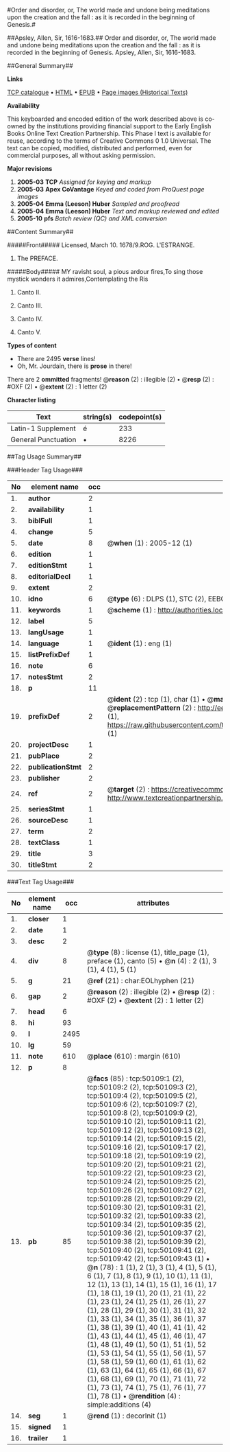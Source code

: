 #Order and disorder, or, The world made and undone being meditations upon the creation and the fall : as it is recorded in the beginning of Genesis.#

##Apsley, Allen, Sir, 1616-1683.##
Order and disorder, or, The world made and undone being meditations upon the creation and the fall : as it is recorded in the beginning of Genesis.
Apsley, Allen, Sir, 1616-1683.

##General Summary##

**Links**

[TCP catalogue](http://www.ota.ox.ac.uk/tcp/)  • 
[HTML](http://tei.it.ox.ac.uk/tcp/Texts-HTML/free/A25/A25742.html)  • 
[EPUB](http://tei.it.ox.ac.uk/tcp/Texts-EPUB/free/A25/A25742.epub) • 
[Page images (Historical Texts)](https://data.historicaltexts.jisc.ac.uk/view?pubId=eebo-11870016e&pageId=eebo-11870016e-50109-1)

**Availability**

This keyboarded and encoded edition of the
	       work described above is co-owned by the institutions
	       providing financial support to the Early English Books
	       Online Text Creation Partnership. This Phase I text is
	       available for reuse, according to the terms of Creative
	       Commons 0 1.0 Universal. The text can be copied,
	       modified, distributed and performed, even for
	       commercial purposes, all without asking permission.

**Major revisions**

1. __2005-03__ __TCP__ *Assigned for keying and markup*
1. __2005-03__ __Apex CoVantage__ *Keyed and coded from ProQuest page images*
1. __2005-04__ __Emma (Leeson) Huber__ *Sampled and proofread*
1. __2005-04__ __Emma (Leeson) Huber__ *Text and markup reviewed and edited*
1. __2005-10__ __pfs__ *Batch review (QC) and XML conversion*

##Content Summary##

#####Front#####
Licensed, March 10. 1678/9.ROG. L'ESTRANGE.
1. The PREFACE.

#####Body#####
MY ravisht soul, a pious ardour fires,To sing those mystick wonders it admires,Contemplating the Ris
1. Canto II.

1. Canto III.

1. Canto IV.

1. Canto V.

**Types of content**

  * There are 2495 **verse** lines!
  * Oh, Mr. Jourdain, there is **prose** in there!

There are 2 **ommitted** fragments! 
 @__reason__ (2) : illegible (2)  •  @__resp__ (2) : #OXF (2)  •  @__extent__ (2) : 1 letter (2)

**Character listing**


|Text|string(s)|codepoint(s)|
|---|---|---|
|Latin-1 Supplement|é|233|
|General Punctuation|•|8226|

##Tag Usage Summary##

###Header Tag Usage###

|No|element name|occ|attributes|
|---|---|---|---|
|1.|__author__|2||
|2.|__availability__|1||
|3.|__biblFull__|1||
|4.|__change__|5||
|5.|__date__|8| @__when__ (1) : 2005-12 (1)|
|6.|__edition__|1||
|7.|__editionStmt__|1||
|8.|__editorialDecl__|1||
|9.|__extent__|2||
|10.|__idno__|6| @__type__ (6) : DLPS (1), STC (2), EEBO-CITATION (1), OCLC (1), VID (1)|
|11.|__keywords__|1| @__scheme__ (1) : http://authorities.loc.gov/ (1)|
|12.|__label__|5||
|13.|__langUsage__|1||
|14.|__language__|1| @__ident__ (1) : eng (1)|
|15.|__listPrefixDef__|1||
|16.|__note__|6||
|17.|__notesStmt__|2||
|18.|__p__|11||
|19.|__prefixDef__|2| @__ident__ (2) : tcp (1), char (1)  •  @__matchPattern__ (2) : ([0-9\-]+):([0-9IVX]+) (1), (.+) (1)  •  @__replacementPattern__ (2) : http://eebo.chadwyck.com/downloadtiff?vid=$1&page=$2 (1), https://raw.githubusercontent.com/textcreationpartnership/Texts/master/tcpchars.xml#$1 (1)|
|20.|__projectDesc__|1||
|21.|__pubPlace__|2||
|22.|__publicationStmt__|2||
|23.|__publisher__|2||
|24.|__ref__|2| @__target__ (2) : https://creativecommons.org/publicdomain/zero/1.0/ (1), http://www.textcreationpartnership.org/docs/. (1)|
|25.|__seriesStmt__|1||
|26.|__sourceDesc__|1||
|27.|__term__|2||
|28.|__textClass__|1||
|29.|__title__|3||
|30.|__titleStmt__|2||


###Text Tag Usage###

|No|element name|occ|attributes|
|---|---|---|---|
|1.|__closer__|1||
|2.|__date__|1||
|3.|__desc__|2||
|4.|__div__|8| @__type__ (8) : license (1), title_page (1), preface (1), canto (5)  •  @__n__ (4) : 2 (1), 3 (1), 4 (1), 5 (1)|
|5.|__g__|21| @__ref__ (21) : char:EOLhyphen (21)|
|6.|__gap__|2| @__reason__ (2) : illegible (2)  •  @__resp__ (2) : #OXF (2)  •  @__extent__ (2) : 1 letter (2)|
|7.|__head__|6||
|8.|__hi__|93||
|9.|__l__|2495||
|10.|__lg__|59||
|11.|__note__|610| @__place__ (610) : margin (610)|
|12.|__p__|8||
|13.|__pb__|85| @__facs__ (85) : tcp:50109:1 (2), tcp:50109:2 (2), tcp:50109:3 (2), tcp:50109:4 (2), tcp:50109:5 (2), tcp:50109:6 (2), tcp:50109:7 (2), tcp:50109:8 (2), tcp:50109:9 (2), tcp:50109:10 (2), tcp:50109:11 (2), tcp:50109:12 (2), tcp:50109:13 (2), tcp:50109:14 (2), tcp:50109:15 (2), tcp:50109:16 (2), tcp:50109:17 (2), tcp:50109:18 (2), tcp:50109:19 (2), tcp:50109:20 (2), tcp:50109:21 (2), tcp:50109:22 (2), tcp:50109:23 (2), tcp:50109:24 (2), tcp:50109:25 (2), tcp:50109:26 (2), tcp:50109:27 (2), tcp:50109:28 (2), tcp:50109:29 (2), tcp:50109:30 (2), tcp:50109:31 (2), tcp:50109:32 (2), tcp:50109:33 (2), tcp:50109:34 (2), tcp:50109:35 (2), tcp:50109:36 (2), tcp:50109:37 (2), tcp:50109:38 (2), tcp:50109:39 (2), tcp:50109:40 (2), tcp:50109:41 (2), tcp:50109:42 (2), tcp:50109:43 (1)  •  @__n__ (78) : 1 (1), 2 (1), 3 (1), 4 (1), 5 (1), 6 (1), 7 (1), 8 (1), 9 (1), 10 (1), 11 (1), 12 (1), 13 (1), 14 (1), 15 (1), 16 (1), 17 (1), 18 (1), 19 (1), 20 (1), 21 (1), 22 (1), 23 (1), 24 (1), 25 (1), 26 (1), 27 (1), 28 (1), 29 (1), 30 (1), 31 (1), 32 (1), 33 (1), 34 (1), 35 (1), 36 (1), 37 (1), 38 (1), 39 (1), 40 (1), 41 (1), 42 (1), 43 (1), 44 (1), 45 (1), 46 (1), 47 (1), 48 (1), 49 (1), 50 (1), 51 (1), 52 (1), 53 (1), 54 (1), 55 (1), 56 (1), 57 (1), 58 (1), 59 (1), 60 (1), 61 (1), 62 (1), 63 (1), 64 (1), 65 (1), 66 (1), 67 (1), 68 (1), 69 (1), 70 (1), 71 (1), 72 (1), 73 (1), 74 (1), 75 (1), 76 (1), 77 (1), 78 (1)  •  @__rendition__ (4) : simple:additions (4)|
|14.|__seg__|1| @__rend__ (1) : decorInit (1)|
|15.|__signed__|1||
|16.|__trailer__|1||
